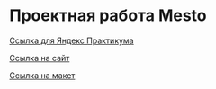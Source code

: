 # Проектная работа Mesto

<a href="https://github.com/MiroshnikovLI/mesto-project-ff.git">Ссылка для Яндекс Практикума</a>

<a href="https://html-preview.github.io/?url=https://github.com/MiroshnikovLI/mesto-project-ff/blob/main/index.html">Сcылка на сайт</a>

<a href="https://www.figma.com/design/bjyvbKKJN2naO0ucURl2Z0/JavaScript.-Sprint-5?node-id=0-1&node-type=canvas&t=Kojvy2WL3AkF2CdX-0">Ссылка на макет<a>